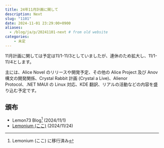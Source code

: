 ```yaml
---
title: 24年11月計画に関して
description: Next
slug: "1101"
date: 2024-11-01 23:29:00+0900
aliases:
  - /blog/ja/p/20241101-next # from old website
categories:
    - 未定
---
```


11月計画に関しては予定は11/1-11/3としていましたが、連休のため拡大し、11/1-11/4とします。

主には、Alice Novel のリリースや開発予定、その他の Alice Project 及び Anov 構文の開発関係、Crystal Rabbit 計画 (Crystal a Live)、Alienor Protocol、.NET MAUI の Linux 対応、KDE 翻訳、リアルの活動などの内容を盛り込む予定です。

## 頒布

- Lemon73 Blog[^new-website] (2024/11/1)
- [Lemonium (ここ)](./) (2024/11/24)

[^new-website]: Lemonium (ここ) に移行済み
